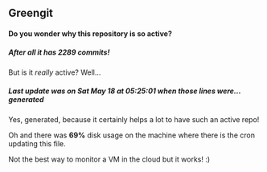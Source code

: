 ## Greengit

#### Do you wonder why this repository is so active?

##### After all it has 2289 commits!

But is it *really* active? Well...

##### Last update was on Sat May 18 at 05:25:01 when those lines were... generated

Yes, generated, because it certainly helps a lot to have such an active repo!

Oh and there was **69%** disk usage on the machine
where there is the cron updating this file.

Not the best way to monitor a VM in the cloud but it works! :)
